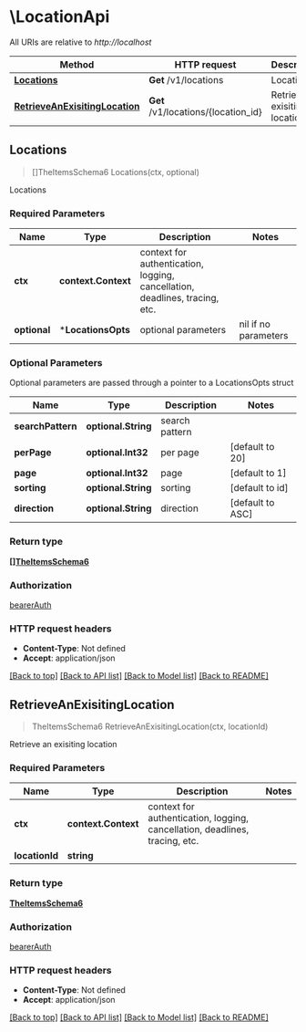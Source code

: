 # \LocationApi

All URIs are relative to *http://localhost*

Method | HTTP request | Description
------------- | ------------- | -------------
[**Locations**](LocationApi.md#Locations) | **Get** /v1/locations | Locations
[**RetrieveAnExisitingLocation**](LocationApi.md#RetrieveAnExisitingLocation) | **Get** /v1/locations/{location_id} | Retrieve an exisiting location



## Locations

> []TheItemsSchema6 Locations(ctx, optional)

Locations

### Required Parameters


Name | Type | Description  | Notes
------------- | ------------- | ------------- | -------------
**ctx** | **context.Context** | context for authentication, logging, cancellation, deadlines, tracing, etc.
 **optional** | ***LocationsOpts** | optional parameters | nil if no parameters

### Optional Parameters

Optional parameters are passed through a pointer to a LocationsOpts struct


Name | Type | Description  | Notes
------------- | ------------- | ------------- | -------------
 **searchPattern** | **optional.String**|  search pattern | 
 **perPage** | **optional.Int32**|  per page | [default to 20]
 **page** | **optional.Int32**|  page | [default to 1]
 **sorting** | **optional.String**|  sorting | [default to id]
 **direction** | **optional.String**|  direction | [default to ASC]

### Return type

[**[]TheItemsSchema6**](The_Items_Schema_6.md)

### Authorization

[bearerAuth](../README.md#bearerAuth)

### HTTP request headers

- **Content-Type**: Not defined
- **Accept**: application/json

[[Back to top]](#) [[Back to API list]](../README.md#documentation-for-api-endpoints)
[[Back to Model list]](../README.md#documentation-for-models)
[[Back to README]](../README.md)


## RetrieveAnExisitingLocation

> TheItemsSchema6 RetrieveAnExisitingLocation(ctx, locationId)

Retrieve an exisiting location

### Required Parameters


Name | Type | Description  | Notes
------------- | ------------- | ------------- | -------------
**ctx** | **context.Context** | context for authentication, logging, cancellation, deadlines, tracing, etc.
**locationId** | **string**|  | 

### Return type

[**TheItemsSchema6**](The_Items_Schema_6.md)

### Authorization

[bearerAuth](../README.md#bearerAuth)

### HTTP request headers

- **Content-Type**: Not defined
- **Accept**: application/json

[[Back to top]](#) [[Back to API list]](../README.md#documentation-for-api-endpoints)
[[Back to Model list]](../README.md#documentation-for-models)
[[Back to README]](../README.md)

